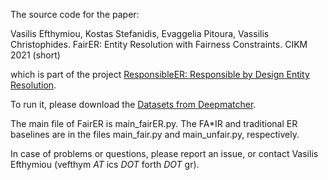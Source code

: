 The source code for the paper: 

Vasilis Efthymiou, Kostas Stefanidis, Evaggelia Pitoura, Vassilis Christophides. FairER: Entity Resolution with Fairness Constraints. CIKM 2021 (short)

which is part of the project <a href="https://isl.ics.forth.gr/ResponsibleER/">ResponsibleER: Responsible by Design Entity Resolution</a>. 

To run it, please download the <a href="https://github.com/anhaidgroup/deepmatcher/blob/master/Datasets.md">Datasets from Deepmatcher</a>.

The main file of FairER is main_fairER.py. The FA*IR and traditional ER baselines are in the files main_fair.py and main_unfair.py, respectively. 

In case of problems or questions, please report an issue, or contact Vasilis Efthymiou (vefthym _AT_ ics _DOT_ forth _DOT_ gr).
